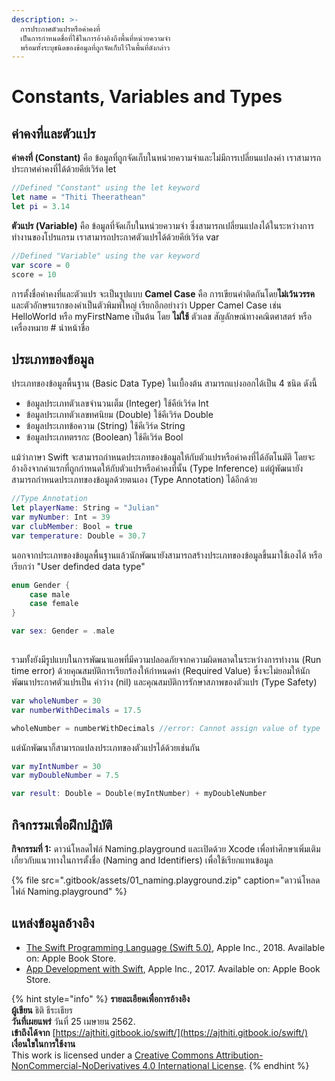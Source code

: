 ```yaml
---
description: >-
  การประกาศตัวแปรหรือค่าคงที่
  เป็นการกำหนดชื่อที่ใช้ในการอ้างอิงถึงพื้นที่หน่วยความจำ
  พร้อมทั้งระบุชนิดของข้อมูลที่ถูกจัดเก็บไว้ในพื้นที่ดังกล่าว
---
```


# Constants, Variables and Types

## ค่าคงที่และตัวแปร

**ค่าคงที่ \(Constant\)** คือ ข้อมูลที่ถูกจัดเก็บในหน่วยความจำและไม่มีการเปลี่ยนแปลงค่า เราสามารถประกาศค่าคงที่ได้ด้วยคีย์เวิร์ด let

```swift
//Defined "Constant" using the let keyword
let name = "Thiti Theerathean"
let pi = 3.14
```

**ตัวแปร \(Variable\)** คือ ข้อมูลที่จัดเก็บในหน่วยความจำ ซึ่งสามารถเปลี่ยนแปลงได้ในระหว่างการทำงานของโปรแกรม เราสามารถประกาศตัวแปรได้ด้วยคีย์เวิร์ด var

```swift
//Defined "Variable" using the var keyword
var score = 0
score = 10
```

การตั้งชื่อค่าคงที่และตัวแปร จะเป็นรูปแบบ **Camel Case** คือ การเขียนคำติดกันโดย**ไม่เว้นวรรค**และตัวอักษรแรกของคำเป็นตัวพิมพ์ใหญ่ เรียกอีกอย่างว่า Upper Camel Case เช่น HelloWorld หรือ myFirstName เป็นต้น โดย **ไม่ใช้** ตัวเลข สัญลักษณ์ทางคณิตศาสตร์ หรือเครื่องหมาย \# นำหน้าชื่อ

## ประเภทของข้อมูล

ประเภทของข้อมูลพื้นฐาน \(Basic Data Type\) ในเบื้องต้น สามารถแบ่งออกได้เป็น 4 ชนิด ดังนี้

* ข้อมูลประเภทตัวเลขจำนวนเต็ม \(Integer\) ใช้คีย์เวิร์ด Int
* ข้อมูลประเภทตัวเลขทศนิยม \(Double\) ใช้คีเวิร์ด Double
* ข้อมูลประเภทข้อความ \(String\) ใช้คีเวิร์ด String
* ข้อมูลประเภทตรรกะ \(Boolean\) ใช้คีเวิร์ด Bool

แม้ว่าภาษา Swift จะสามารถกำหนดประเภทของข้อมูลให้กับตัวแปรหรือค่าคงที่ได้อัตโนมัติ โดยจะอ้างอิงจากค่าแรกที่ถูกกำหนดให้กับตัวแปรหรือค่าคงที่นั้น \(Type Inference\) แต่ผู้พัฒนายังสามารถกำหนดประเภทของข้อมูลด้วยตนเอง \(Type Annotation\) ได้อีกด้วย

```swift
//Type Annotation
let playerName: String = "Julian"
var myNumber: Int = 39
var clubMember: Bool = true
var temperature: Double = 30.7
```

นอกจากประเภทของข้อมูลพื้นฐานแล้วนักพัฒนายังสามารถสร้างประเภทของข้อมูลขึ้นมาใช้เองได้ หรือเรียกว่า "User definded data type"

```swift
enum Gender {
    case male
    case female
}

var sex: Gender = .male
    
```

รวมทั้งยังมีรูปแบบในการพัฒนาแอพที่มีความปลอดภัยจากความผิดพลาดในระหว่างการทำงาน \(Run time error\) ด้วยคุณสมบัติการเรียกร้องให้กำหนดค่า \(Required Value\) ซึ่งจะไม่ยอมให้นักพัฒนาประกาศตัวแปรเป็น ค่าว่าง \(nil\) และคุณสมบัติการรักษาสภาพของตัวแปร \(Type Safety\)

```swift
var wholeNumber = 30
var numberWithDecimals = 17.5

wholeNumber = numberWithDecimals //error: Cannot assign value of type 'Double' to type 'Int'
```

แต่นักพัฒนาก็สามารถแปลงประเภทของตัวแปรได้ด้วยเช่นกัน

```swift
var myIntNumber = 30
var myDoubleNumber = 7.5

var result: Double = Double(myIntNumber) + myDoubleNumber
```

## กิจกรรมเพื่อฝึกปฏิบัติ

**กิจกรรมที่ 1:** ดาวน์โหลดไฟล์ Naming.playground และเปิดด้วย Xcode เพื่อทำศึกษาเพิ่มเติมเกี่ยวกับแนวทางในการตั้งชื่อ \(Naming and Identifiers\) เพื่อใช้เรียกแทนข้อมูล 

{% file src=".gitbook/assets/01\_naming.playground.zip" caption="ดาวน์โหลดไฟล์ Naming.playground" %}

## แหล่งข้อมูลอ้างอิง

* [The Swift Programming Language \(Swift 5.0\)](https://books.apple.com/th/book/the-swift-programming-language-swift-5-0/id881256329), Apple Inc., 2018. Available on: Apple Book Store.
* [App Development with Swift](https://itunes.apple.com/WebObjects/MZStore.woa/wa/viewBook?id=1219117996), Apple Inc., 2017. Available on: Apple Book Store.



{% hint style="info" %}
**รายละเอียดเพื่อการอ้างอิง  
ผู้เขียน** ธิติ ธีระเธียร    
**วันที่เผยแพร่**  วันที่ 25 เมษายน 2562.  
**เข้าถึงได้จาก** [https://ajthiti.gitbook.io/swift/](https://ajthiti.gitbook.io/swift/)  
**เงื่อนใขในการใช้งาน**  
This work is licensed under a [Creative Commons Attribution-NonCommercial-NoDerivatives 4.0 International License](http://creativecommons.org/licenses/by-nc-nd/4.0/).
{% endhint %}

